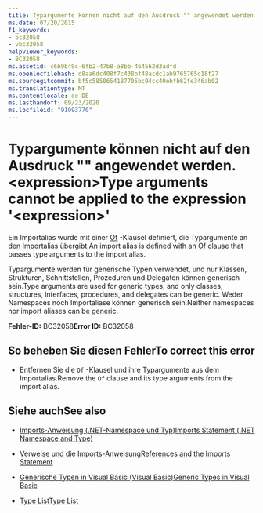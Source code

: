 ```yaml
---
title: Typargumente können nicht auf den Ausdruck "" angewendet werden. <expression>
ms.date: 07/20/2015
f1_keywords:
- bc32058
- vbc32058
helpviewer_keywords:
- BC32058
ms.assetid: c6b9b49c-6fb2-47b8-a8bb-464562d3adfd
ms.openlocfilehash: d8aa6dc408f7c438bf48acdc1ab9765765c18f27
ms.sourcegitcommit: bf5c5850654187705bc94cc40ebfb62fe346ab02
ms.translationtype: MT
ms.contentlocale: de-DE
ms.lasthandoff: 09/23/2020
ms.locfileid: "91093770"
---
```

# <a name="type-arguments-cannot-be-applied-to-the-expression-expression"></a><span data-ttu-id="f11ad-102">Typargumente können nicht auf den Ausdruck "" angewendet werden. \<expression></span><span class="sxs-lookup"><span data-stu-id="f11ad-102">Type arguments cannot be applied to the expression '\<expression>'</span></span>

<span data-ttu-id="f11ad-103">Ein Importalias wurde mit einer [Of](../language-reference/statements/of-clause.md) -Klausel definiert, die Typargumente an den Importalias übergibt.</span><span class="sxs-lookup"><span data-stu-id="f11ad-103">An import alias is defined with an [Of](../language-reference/statements/of-clause.md) clause that passes type arguments to the import alias.</span></span>  
  
 <span data-ttu-id="f11ad-104">Typargumente werden für generische Typen verwendet, und nur Klassen, Strukturen, Schnittstellen, Prozeduren und Delegaten können generisch sein.</span><span class="sxs-lookup"><span data-stu-id="f11ad-104">Type arguments are used for generic types, and only classes, structures, interfaces, procedures, and delegates can be generic.</span></span> <span data-ttu-id="f11ad-105">Weder Namespaces noch Importaliase können generisch sein.</span><span class="sxs-lookup"><span data-stu-id="f11ad-105">Neither namespaces nor import aliases can be generic.</span></span>  
  
 <span data-ttu-id="f11ad-106">**Fehler-ID:** BC32058</span><span class="sxs-lookup"><span data-stu-id="f11ad-106">**Error ID:** BC32058</span></span>  
  
## <a name="to-correct-this-error"></a><span data-ttu-id="f11ad-107">So beheben Sie diesen Fehler</span><span class="sxs-lookup"><span data-stu-id="f11ad-107">To correct this error</span></span>  
  
- <span data-ttu-id="f11ad-108">Entfernen Sie die `Of` -Klausel und ihre Typargumente aus dem Importalias.</span><span class="sxs-lookup"><span data-stu-id="f11ad-108">Remove the `Of` clause and its type arguments from the import alias.</span></span>  
  
## <a name="see-also"></a><span data-ttu-id="f11ad-109">Siehe auch</span><span class="sxs-lookup"><span data-stu-id="f11ad-109">See also</span></span>

- [<span data-ttu-id="f11ad-110">Imports-Anweisung (.NET-Namespace und Typ)</span><span class="sxs-lookup"><span data-stu-id="f11ad-110">Imports Statement (.NET Namespace and Type)</span></span>](../language-reference/statements/imports-statement-net-namespace-and-type.md)
- [<span data-ttu-id="f11ad-111">Verweise und die Imports-Anweisung</span><span class="sxs-lookup"><span data-stu-id="f11ad-111">References and the Imports Statement</span></span>](../programming-guide/program-structure/references-and-the-imports-statement.md)

- [<span data-ttu-id="f11ad-112">Generische Typen in Visual Basic (Visual Basic)</span><span class="sxs-lookup"><span data-stu-id="f11ad-112">Generic Types in Visual Basic</span></span>](../programming-guide/language-features/data-types/generic-types.md)
- [<span data-ttu-id="f11ad-113">Type List</span><span class="sxs-lookup"><span data-stu-id="f11ad-113">Type List</span></span>](../language-reference/statements/type-list.md)
